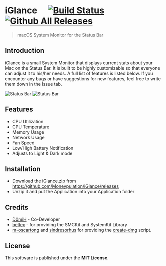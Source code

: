 # iGlance &ensp;&ensp;[![Build Status](https://travis-ci.org/Moneypulation/iGlance.svg?branch=master)](https://travis-ci.org/Moneypulation/iGlance) [![Github All Releases](https://img.shields.io/github/downloads/Moneypulation/iGlance/total.svg?colorB=orange)](https://github.com/Moneypulation/iGlance/releases)
> macOS System Monitor for the Status Bar


## Introduction
iGlance is a small System Monitor that displays current stats about your Mac on the Status Bar. It is built to be highly customizable so that everyone can adjust it to his/her needs. A full list of features is listed below. If you encounter any bugs or have suggestions for new features, feel free to write them down in the Issue tab. 

<img src="https://raw.githubusercontent.com/Moneypulation/iGlance/master/gifs/iGlance1.gif" title="Status Bar" alt="Status Bar">

<img src="https://raw.githubusercontent.com/Moneypulation/iGlance/master/gifs/iGlance2.gif" title="Status Bar" alt="Status Bar">

## Features
- CPU Utilization
- CPU Temperature
- Memory Usage
- Network Usage
- Fan Speed
- Low/High Battery Notification
- Adjusts to Light & Dark mode

## Installation

- Download the iGlance.zip from https://github.com/Moneypulation/iGlance/releases
- Unzip it and put the Application into your Application folder

## Credits
- <a href="https://github.com/D0miH">D0miH</a> - Co-Developer
- <a href="https://github.com/beltex">beltex</a> - for providing the SMCKit and SystemKit Library
- <a href="https://github.com/m-oscartong">m-oscartong</a> and <a href="https://github.com/sindresorhus">sindresorhus</a> for providing the <a href="https://github.com/sindresorhus/create-dmg">create-dmg</a> script.
## License
This software is published under the <b>MIT License</b>.
